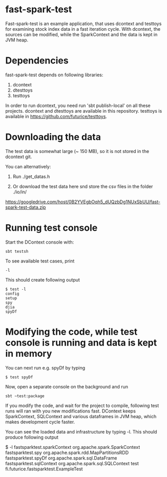 
# fast-spark-test

Fast-spark-test is an example application, that uses dcontext and testtoys
for examining stock index data in a fast iteration cycle. With dcontext,
the sources can be modified, while the SparkContext and the data is kept in
JVM heap.

# Dependencies

fast-spark-test depends on following libraries:

1. dcontext
2. dtesttoys
3. testtoys

In order to run dcontext, you need run 'sbt publish-local' on all these projects.
dcontext and dtesttoys are available in this repository. testtoys is available
in https://github.com/futurice/testtoys.

# Downloading the data

The test data is somewhat large (~ 150 MB), so it is not stored in the
dcontext git.

You can alternatively:

1. Run ./get_datas.h

2. Or download the test data here snd store the csv files in the folder ./io/in/

  https://googledrive.com/host/0B2YVEgbOqh5_dUQzbDg1NUxSbUU/fast-spark-test-data.zip

# Running test console

Start the DContext console with:

```
sbt testsh
```

To see available test cases, print

```
-l
```

This should create following output

```
$ test -l
config
setup
spy
djia
spyDf
```

# Modifying the code, while test console is running and data is kept in memory 

You can next run e.g. spyDf by typing

```
$ test spyDf
```

Now, open a separate console on the background and run

```
sbt ~test:package
```

If you modify the code, and wait for the project to compile, following test runs
will ran with you new modifications fast. DContext keeps SparkContext, SQLContext
and various dataframes in JVM heap, which makes development cycle faster.

You can see the loaded data and infrastructure by typing -l. This should produce
following output

$ -l
fastsparktest.sparkContext     org.apache.spark.SparkContext
fastsparktest.spy              org.apache.spark.rdd.MapPartitionsRDD
fastsparktest.spyDf            org.apache.spark.sql.DataFrame
fastsparktest.sqlContext       org.apache.spark.sql.SQLContext
test                           fi.futurice.fastsparktest.ExampleTest

